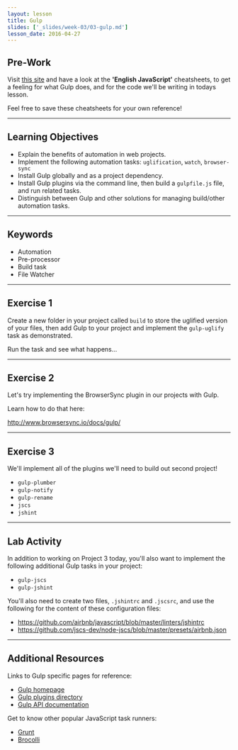 ```yaml
---
layout: lesson
title: Gulp
slides: ['_slides/week-03/03-gulp.md']
lesson_date: 2016-04-27
---
```


## Pre-Work

Visit [this site](https://github.com/osscafe/gulp-cheatsheet) and have a look at the **'English JavaScript'** cheatsheets, to get a feeling for what Gulp does, and for the code we'll be writing in todays lesson.

Feel free to save these cheatsheets for your own reference!

---

## Learning Objectives

- Explain the benefits of automation in web projects.
- Implement the following automation tasks: `uglification`, `watch`, `browser-sync`
- Install Gulp globally and as a project dependency.
- Install Gulp plugins via the command line, then build a `gulpfile.js` file, and run related tasks.
- Distinguish between Gulp and other solutions for managing build/other automation tasks.

---

## Keywords

- Automation
- Pre-processor
- Build task
- File Watcher

---

## Exercise 1

Create a new folder in your project called `build` to store the uglified version of your files, then add Gulp to your project and implement the `gulp-uglify` task as demonstrated.

Run the task and see what happens...

---

## Exercise 2

Let's try implementing the BrowserSync plugin in our projects with Gulp.

Learn how to do that here:

http://www.browsersync.io/docs/gulp/

---

## Exercise 3

We'll implement all of the plugins we'll need to build out second project!

- `gulp-plumber`
- `gulp-notify`
- `gulp-rename`
- `jscs`
- `jshint`

---

## Lab Activity

In addition to working on Project 3 today, you'll also want to implement the following additional Gulp tasks in your project:

- `gulp-jscs`
- `gulp-jshint`

You'll also need to create two files, `.jshintrc` and `.jscsrc`, and use the following for the content of these configuration files:

- https://github.com/airbnb/javascript/blob/master/linters/jshintrc
- https://github.com/jscs-dev/node-jscs/blob/master/presets/airbnb.json

---

## Additional Resources

Links to Gulp specific pages for reference:

- [Gulp homepage](http://gulpjs.com/)
- [Gulp plugins directory](http://gulpjs.com/plugins/)
- [Gulp API documentation](https://github.com/gulpjs/gulp/blob/master/docs/API.md)

Get to know other popular JavaScript task runners:

- [Grunt](http://gruntjs.com/)
- [Brocolli](http://broccolijs.com/)
